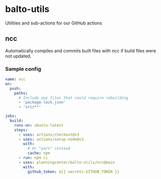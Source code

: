# balto-utils
Utilities and sub-actions for our GitHub actions

## ncc

Automatically compiles and commits built files with ncc if build files were not
updated.

### Sample config

```yml
name: ncc
on:
  push:
    paths:
      # Include any files that could require rebuilding
      - 'package-lock.json'
      - 'src/**'

jobs:
  build:
    runs-on: ubuntu-latest
    steps:
      - uses: actions/checkout@v3
      - uses: actions/setup-node@v3
        with:
          # Or "yarn" instead
          cache: npm
      - run: npm ci
      - uses: planningcenter/balto-utils/ncc@main
        with:
          github_token: ${{ secrets.GITHUB_TOKEN }}
```

